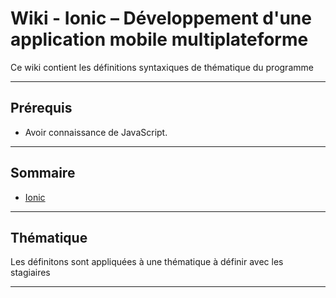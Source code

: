 # Wiki - Ionic – Développement d'une application mobile multiplateforme

Ce wiki contient les définitions syntaxiques de thématique du programme
___

## Prérequis

* Avoir connaissance de JavaScript.

___

## Sommaire

* [Ionic](https://github.com/seeren-training/Ionic/wiki/01)

___

## Thématique

Les définitons sont appliquées à une thématique à définir avec les stagiaires

___

